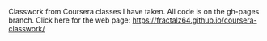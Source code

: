 Classwork from Coursera classes I have taken.
All code is on the gh-pages branch.
Click here for the web page: https://fractalz64.github.io/coursera-classwork/
